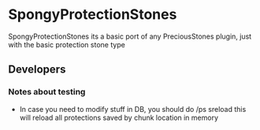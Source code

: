 # SpongyProtectionStones

SpongyProtectionStones its a basic port of any PreciousStones plugin, just with the basic protection stone type

## Developers

### Notes about testing
+ In case you need to modify stuff in DB, you should do /ps sreload this will reload all protections saved by chunk location in memory 
